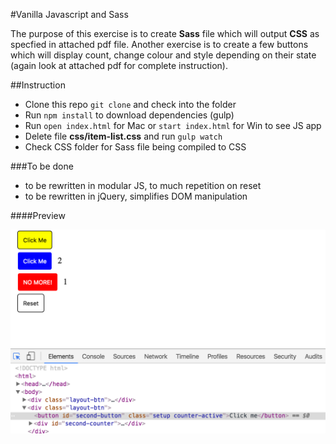 #Vanilla Javascript and Sass

The purpose of this exercise is to create **Sass** file which will output **CSS** as specfied in attached pdf file. Another exercise is to create a few buttons which will display count, change colour and style depending on their state (again look at attached pdf for complete instruction).

##Instruction

- Clone this repo ```git clone``` and check into the folder 
- Run ```npm install``` to download dependencies (gulp)
- Run ```open index.html``` for Mac or ```start index.html``` for Win to see JS app
- Delete file **css/item-list.css** and run ```gulp watch```  
- Check CSS folder for Sass file being compiled to CSS

###To be done

- to be rewritten in modular JS, to much repetition on reset
- to be rewritten in jQuery, simplifies DOM manipulation

####Preview

![sass-js-coding-test screenshot](https://github.com/maciejk77/sass-js-coding-test/blob/master/doc/screenshot.png?raw=true)


